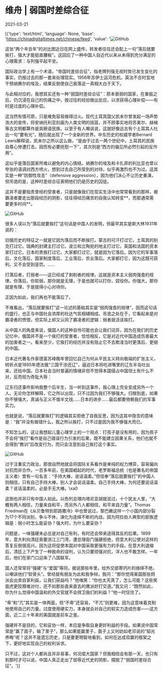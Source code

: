 # 维舟 | 弱国时差综合征

2021-03-21

[{'type': 'text/html', 'language': None, 'base': 'https://chinadigitaltimes.net/chinese/feed', 'value': '![GitHub](https://chinadigitaltimes.net/chinese/files/2021/03/post-663861-605750433cf82.)

这张“两个辛丑年”的对比图近日在网上盛传，转发者往往还会配上一句“落后就要挨打，强大才能挺直腰板”。这回应了一种中国人自近代以来从未得到充分满足的心理需求：与列强平起平坐。

国际政治学上有一个术语，“帝国时差综合征”，指老牌列强无视时势已发生变化的事实，仍按过去的那一套来处理现实。1956年苏伊士运河危机，英法不合时宜地干预纳赛尔的埃及，结果反倒使自己衰落这一真相大白于天下。

与此相对应的，我想其实还有一种“弱国时差综合征”：原本衰弱的国家，在重振之后，仍沉浸在自己的伤痛之中，按过往的经验做出反应，以求获得心理补偿——有时是过度的心理补偿。

这当然有情可原，只是难免容易做得过火。现代土耳其国父凯末尔曾发起一场声势浩大的宣传，将安纳托利亚刻画为人类文明的摇篮，并不顾事实地将苏美尔、赫梯等古文明都算作是突厥语民族，以至于有人嘲讽说，这就好像远古有个土耳其人吐出一句“要有光”，随后就出现了一个全新的世界。中东历史的权威学者Bernard Lewis解释说，凯末尔之所以这么做，“是由于过去一两个世纪中，土耳其的民族自尊心惨遭打击，因而有必要抚慰一下”，其次则是“西方的偏见所必然引起的反作用”。

这似乎是落后国家所难以避免的内心情结，纳赛尔的埃及和卡扎菲的利比亚也曾以夸张的语调对西方喷火，想到过去自己所受到的对待，似乎再激烈也不为过。这其实是一种“防御性攻击”（defensive aggression），因为他们决心不让历史重演，但吊诡的是，这种时差综合征表明他们仍是历史的囚徒。

这并不是要指责曾经的受害者，只是就像我们在现实生活中也常常看到的那样，被霸凌者要走出那段经历的阴影，往往得经历痛苦的自我认知转变**，而那通常需要更多时间**。

![GitHub](https://chinadigitaltimes.net/chinese/files/2021/03/post-663861-6057504566a80.)

很多人误以为“落后就要挨打”这句话是中国人的发明，但最早其实是斯大林1931年说的：



旧俄历史的特征之一就是它因为落后而不断挨打。蒙古的可汗打过它。土耳其的别克打过它。瑞典的封建主打过它。波兰和立陶宛的地主打过它。英国和法国的资本家打过它。日本的贵族打过它。大家都打过它，就是因为它落后。因为它的军事落后，文化落后，国家制度落后，工业落后，农业落后。大家都打它，因为这既可获利，又不会受到惩罚。……

打落后者，打弱者——这已经成了剥削者的规律。这就是资本主义弱肉强食的规律。你落后，你软弱，那你就是无理，于是也就可以打你，奴役你。你强大，那你就是有理，于是就得小心对待你。

正因为如此，我们再也不能落后了。



不难看出，“落后就要挨打”这一论述的基础其实是“弱肉强食的规律”，因而这句话的盛行，也正与中国社会浓厚的社达气氛相辅相成。吊诡之处在于，它看起来是对霸凌者的愤恨，但实际上却又认同了霸凌者的逻辑：弱者就活该挨打。

从中国人的角度来说，俄国人的这种自怜可能也会让我们诧异，因为在我们的历史记忆中，俄国并不是一个挨打的受害者，恰恰相反，它是对近代中国造成伤害最大的加害者之一。看来至少，它挨打的经历并没有阻止它不去欺凌当时更落后、更弱的中国。

日本近代著名作家德富苏峰晚年曾回忆自己为何从平民主义转向极端的扩张主义，转折点是1895年德法俄“三国干涉还辽”，逼迫日本将吃进嘴里的辽东半岛吐出来，还给中国。日本社会当时普遍的情绪非但不觉得本国侵占中国领土有什么不对，反而视为奇耻大辱：



辽东归还事件影响我整个后半生，当一听到这事件，我心理上完全变成另外一个人。无论你怎样解释，它之所以出现，只不过因为我们不够强大。归根到底，如果你不够强大，真诚与正义不值半文钱……日本的进步……最后都要倚赖我们的军事实力。



也就是说，“落后就要挨打”的逻辑其实拒绝了自我反思，因为这其中隐含的意味是：“我”并没有做错什么，我之所以挨打，只不过是因为我不够强大而已。

不知怎么的，这让我想起儿童心理学上的一个观点：打孩子是没有用的，因为孩子不会将“挨打”看作是自己错误行为引发的后果，既不能建立因果关系，他们也就不会得到“教训”后改变行为，而只会注意到自己挨打这个事实。

![GitHub](https://chinadigitaltimes.net/chinese/files/2021/03/post-663861-6057504740416.png)

过于注重实力政治，那很自然地就会将国际关系看作是单纯的权力博弈，容易偏向对抗而非合作。一百多年前，在美国崛起的时代，老罗斯福总统（也是著名的帝国主义者）曾有一句名言：“手持大棒，说话温柔。”但信奉“落后就要挨打”的中国人则相信，只有自己手持大棒，别人才会说话温柔。自己手持大棒，为何还要说话温柔？说话温柔的，必是手无大棒。\xa0

这倒也并非只有中国人如此。以色列总理内塔尼亚胡就说过，十个犹太人里，“大概有两人相信，力量来自和平，而另外八人都相信，和平来自力量”。Thomas Friedman在《从贝鲁特到耶路撒冷》中也曾说过，黎巴嫩这样一个小国内部分裂为17个不同派别，争斗不休，演化为连绵不断的内战，因为阿拉伯人典型的部族逻辑是：弱小时怎么能妥协？强大时，为什么要妥协？

问题是，一味强硬未必总是对自己有利，有时还会带来适得其反的后果。1899年，意大利向清廷索要浙江三门湾，遭总理衙门强硬拒绝，但意大利公使对这样的答复反倒很高兴，因为这将促使本国对中国采取更强有力的手段。在意大利退缩后，清廷上下产生了一种致命的误判，认为只要顽强对抗，洋人也不敢怎样。一年后，他们在家门口迎来了八国联军。

国人还常常将“强硬”与“爱国”等同，据说那些年里，给外交部寄钙片的络绎不绝，以嘲讽他们“软骨头”。曾经就有朋友为此和我争辩，我问：“那你觉得美国那些鸽派会出卖自家利益，让我们获益吗？”他嗤笑：“你也太天真了，怎么可能？这些笑面虎更狡猾难对付，还不如那些直来直去的鹰派好打交道。”我又问：“既然如此，你为什么觉得中国温和的外交官就不会捍卫我们的利益？”他一时怔住了。

“卑”和“亢”其实是一体两面，但“不卑”还容易，“不亢”则更难，因为这意味着克制地使用自己的力量。过度使用硬实力，本身就会对自己的软实力造成伤害——这方面，近二三十年来的美国就是前车之鉴。

强硬并不是目的，它和妥协一样，本应是争取自身更好利益的手段。如果说中国常常是“赢了面子，输了里子”，那么如果能赢里子，面子上又何妨如老邓说的“韬光养晦”呢？这并不是遗忘历史，只是要更明智地看到，如何在达成双赢的框架之下，更好地实现自己的权利诉求。

只不过，这对个人都尚且并非易事，何况偌大国家？但我相信会有那一天，也只有到那时才可以说，中国人真正走出了屈辱近代史的阴影，摆脱了“弱国时差综合征”。'}]